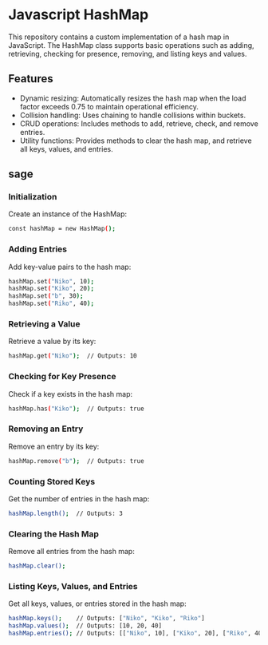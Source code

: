 # Javascript HashMap

This repository contains a custom implementation of a hash map in JavaScript. The HashMap class supports basic operations such as adding, retrieving, checking for presence, removing, and listing keys and values.

## Features

- Dynamic resizing: Automatically resizes the hash map when the load factor exceeds 0.75 to maintain operational efficiency.
- Collision handling: Uses chaining to handle collisions within buckets.
- CRUD operations: Includes methods to add, retrieve, check, and remove entries.
- Utility functions: Provides methods to clear the hash map, and retrieve all keys, values, and entries.

## sage

### Initialization

Create an instance of the HashMap:

```bash
const hashMap = new HashMap();
```

### Adding Entries

Add key-value pairs to the hash map:

```bash
hashMap.set("Niko", 10);
hashMap.set("Kiko", 20);
hashMap.set("b", 30);
hashMap.set("Riko", 40);
```

### Retrieving a Value

Retrieve a value by its key:

```bash
hashMap.get("Niko");  // Outputs: 10
```

### Checking for Key Presence

Check if a key exists in the hash map:

```bash
hashMap.has("Kiko");  // Outputs: true
```

### Removing an Entry

Remove an entry by its key:

```bash
hashMap.remove("b");  // Outputs: true
```

### Counting Stored Keys

Get the number of entries in the hash map:

```bash
hashMap.length();  // Outputs: 3
```

### Clearing the Hash Map

Remove all entries from the hash map:

```bash
hashMap.clear();
```

### Listing Keys, Values, and Entries

Get all keys, values, or entries stored in the hash map:

```bash
hashMap.keys();    // Outputs: ["Niko", "Kiko", "Riko"]
hashMap.values();  // Outputs: [10, 20, 40]
hashMap.entries(); // Outputs: [["Niko", 10], ["Kiko", 20], ["Riko", 40]]
```
